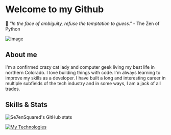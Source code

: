# Welcome to my Github
🐍 *"In the face of ambiguity, refuse the temptation to guess."* - The Zen of Python


![image](https://user-images.githubusercontent.com/30607353/182042084-907bd1ce-ef90-419b-86ff-f39ddf010a38.png)

## About me
I'm a confirmed crazy cat lady and computer geek living my best life in northern Colorado. I love building things with code. I'm always learning to improve my skills as a developer. I have built a long and interesting career in multiple subfields of the tech industry and in some ways, I am a jack of all trades.

## Skills & Stats
![Se7enSquared's GitHub stats](https://github-readme-stats.vercel.app/api?username=Se7enSquared&show_icons=true&theme=tokyonight&border_radius=50)

[![My Technologies](https://skillicons.dev/icons?i=py,sqlite,mysql,azure,powershell,bootstrap,bash,html,css,django,flask,git,vscode,linux,fastapi)](https://skillicons.dev)
